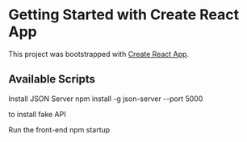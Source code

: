 # Getting Started with Create React App

This project was bootstrapped with [Create React App](https://github.com/facebook/create-react-app).

## Available Scripts

Install JSON Server
npm install -g json-server --port 5000 

to install fake API

Run the front-end
npm startup
